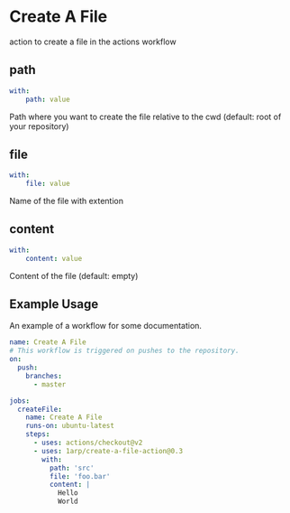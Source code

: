 # Create A File
action to create a file in the actions workflow
## path
```yaml
with:
    path: value
```
Path where you want to create the file relative to the cwd (default: root of your repository)
## file
```yaml
with:
    file: value
```
Name of the file with extention
## content
```yaml
with:
    content: value
```
Content of the file (default: empty)

## Example Usage

An example of a workflow for some documentation.

````yml
name: Create A File
# This workflow is triggered on pushes to the repository.
on:
  push:
    branches:
      - master

jobs:
  createFile:
    name: Create A File
    runs-on: ubuntu-latest
    steps:
      - uses: actions/checkout@v2
      - uses: 1arp/create-a-file-action@0.3
        with:
          path: 'src'
          file: 'foo.bar'
          content: |
            Hello
            World
````
